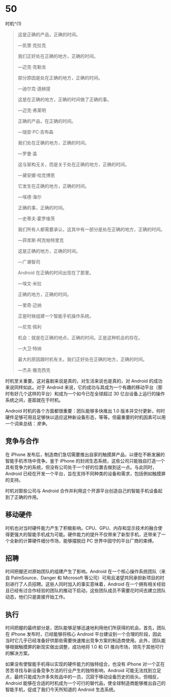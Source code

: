 # 50

时机^(1)

> 这是正确的产品，正确的时间。
> 
> —凯里·克拉克
> 
> 我们正好处在正确的地方，正确的时间。
> 
> —迈克·克勒龙
> 
> 部分原因是处在正确的地方，正确的时间。
> 
> —迪尔克·道赫提
> 
> 这是在正确的地方，正确的时间做了正确的事。
> 
> —迈克·弗莱明
> 
> 正确的产品，在正确的时间。
> 
> —瑞安·PC·吉布森
> 
> 我们处在正确的地方，正确的时间。
> 
> —罗曼·盖
> 
> 这与架构无关，而是关于处在正确的地方，正确的时间。
> 
> —黛安娜·哈克博恩
> 
> 它发生在正确的地方，正确的时间。
> 
> —埃德·海尔
> 
> 正确的事，正确的时间。
> 
> —史蒂夫·霍罗维茨
> 
> 我们所有人都需要承认，这其中有一部分是处在正确的地方，正确的时间。
> 
> —菲库斯·柯克帕特里克
> 
> 这是正确的地方，正确的时间。
> 
> —广濑智司
> 
> Android 在正确的时间出现在了那里。
> 
> —埃文·米拉
> 
> 正确的地方，正确的时间。
> 
> —里奇·迈纳
> 
> 正是时候组建一个智能手机操作系统。
> 
> —尼克·佩利
> 
> 机会：就是在正确的地点，正确的时间。正是这种机会的存在。
> 
> —大卫·特纳
> 
> 最大的原因跟时机有关。我们正好处在正确的地方，正确的时间。
> 
> —杰夫·雅克西克

时机至关重要。这对喜剧来说是真的，对生活来说也是真的，对 Android 的成功来说同样如此。对于 Android 来说，它的成功与其成为一个有趣的移动平台（那时有好几个这样的平台）和成为一个如今已在全球超过 30 亿台设备上运行的操作系统之间，差距就在于时机。

Android 时机的各个方面都很重要：团队能够多快推出 1.0 版本并交付更新，何时硬件足够可用且足够快以适应这种新设备形态，等等。但最重要的时机因素可以用一个词来总结：*竞争*。

## 竞争与合作

在 iPhone 发布后，制造商们急切需要推出自家的触摸屏产品，以便在不断发展的智能手机市场中竞争。鉴于 iPhone 的封闭生态系统，这些公司只能独自打造一个具有竞争力的系统，但没有公司处于一个好的位置去做到这一点。与此同时，Android 已经在开发一个平台，旨在支持不同种类的设备和需求，包括例如触摸屏的支持。

时机对那些公司与 Android 合作并利用这个开源平台创造自己的智能手机设备起到了正确的作用。

## 移动硬件

时机也对当时硬件能力产生了积极影响。CPU、GPU、内存和显示技术的融合使得更强大的智能手机成为可能。硬件能力的提升不仅带来了新型手机，还带来了一个全新的计算硬件细分市场，能够摆脱旧 PC 世界中固守的平台厂商的束缚。

## 招聘

时间把握还对原始团队的组建产生了影响。Android 在一个核心操作系统团队（来自 PalmSource、Danger 和 Microsoft 等公司）可用且渴望共同承担新项目的时刻进行了人员招聘。这些人同时加入的事实意味着，Android 在一个拥有相关经验且已经有过合作经验的团队的推动下启动，这些团队成员不需要花时间去建立团队动态，他们只是直接开始工作。

## 执行

时间把握的最终部分是，团队能够足够迅速地利用他们所获得的机会。首先，团队在 iPhone 发布时，已经能够将核心 Android 平台建设到一个合理的阶段，因此当时它几乎已经准备好供那些需要快速推出竞争方案的制造商使用。此外，团队能够根据触摸屏的新现实做出调整，成功地将 1.0 和 G1 推向市场，领先于其他可行的解决方案。

如果没有使智能手机得以实现的硬件能力的独特组合，也没有 iPhone 对一个正在苦苦寻找与新设备竞争方法的行业产生的独特影响，Android 可能无法找到立足点，最终只能成为许多失败品中的一员，沉寂于移动设备历史的街头。但相反，Android 能够在合适的时机成为一个可行的替代品，使全球制造商能够推出自己的智能手机，促成了我们今天所知道的 Android 生态系统。

